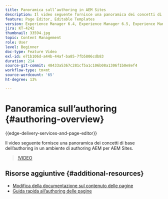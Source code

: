 ```yaml
---
title: Panoramica sull’authoring in AEM Sites
description: Il video seguente fornisce una panoramica dei concetti di base dell’authoring in un ambiente di authoring AEM. Utilizza la console Sites come base.
feature: Page Editor, Editable Templates
version: Experience Manager 6.4, Experience Manager 6.5, Experience Manager as a Cloud Service
jira: KT-4242
thumbnail: 33594.jpg
topic: Content Management
role: User
level: Beginner
doc-type: Feature Video
exl-id: e71b106d-a44b-44af-ba85-7fb5806cdb83
duration: 214
source-git-commit: 48433a5367c281cf5a1c106b08a1306f1b0e8ef4
workflow-type: tm+mt
source-wordcount: '65'
ht-degree: 13%

---
```


# Panoramica sull’authoring {#authoring-overview}

{{edge-delivery-services-and-page-editor}}

Il video seguente fornisce una panoramica dei concetti di base dell’authoring in un ambiente di authoring AEM per AEM Sites.

>[!VIDEO](https://video.tv.adobe.com/v/36879?quality=12&learn=on&captions=ita)

## Risorse aggiuntive {#additional-resources}

* [Modifica della documentazione sul contenuto delle pagine](https://experienceleague.adobe.com/docs/experience-manager-cloud-service/sites/authoring/fundamentals/editing-content.html?lang=it)
* [Guida rapida all’authoring delle pagine](https://experienceleague.adobe.com/docs/experience-manager-cloud-service/sites/authoring/getting-started/quick-start.html?lang=it)
